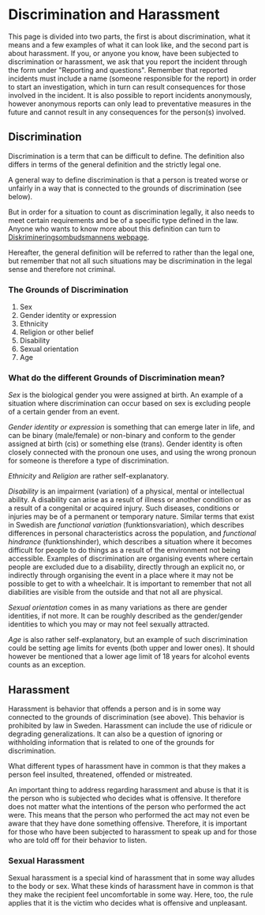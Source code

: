 # Discrimination and Harassment 

This page is divided into two parts, the first is about discrimination, what it means and a few examples of what it can look like, and the second part is about harassment. If you, or anyone you know, have been subjected to discrimination or harassment, we ask that you report the incident through the form under "Reporting and questions". Remember that reported incidents must include a name (someone responsible for the report) in order to start an investigation, which in turn can result consequences for those involved in the incident. It is also possible to report incidents anonymously, however anonymous reports can only lead to preventative measures in the future and cannot result in any consequences for the person(s) involved.

## Discrimination
Discrimination is a term that can be difficult to define. The definition also differs in terms of the general definition and the strictly legal one. 

A general way to define discrimination is that a person is treated worse or unfairly in a way that is connected to the grounds of discrimination (see below).

But in order for a situation to count as discrimination legally, it also needs to meet certain requirements and be of a specific type defined in the law. Anyone who wants to know more about this definition can turn to [Diskrimineringsombudsmannens webpage](https://www.do.se/choose-language/english/what-is-discrimination).

Hereafter, the general definition will be referred to rather than the legal one, but remember that not all such situations may be discrimination in the legal sense and therefore not criminal.

### The Grounds of Discrimination 
1. Sex
2. Gender identity or expression
3. Ethnicity
4. Religion or other belief
5. Disability
6. Sexual orientation
7. Age

### What do the different Grounds of Discrimination mean?

*Sex* is the biological gender you were assigned at birth. An example of a situation where discrimination can occur based on sex is excluding people of a certain gender from an event.

*Gender identity or expression* is something that can emerge later in life, and can be binary (male/female) or non-binary and conform to the gender assigned at birth (cis) or something else (trans). Gender identity is often closely connected with the pronoun one uses, and using the wrong pronoun for someone is therefore a type of discrimination.

*Ethnicity* and *Religion* are rather self-explanatory.

*Disability* is an impairment (variation) of a physical, mental or intellectual ability. A disability can arise as a result of illness or another condition or as a result of a congenital or acquired injury. Such diseases, conditions or injuries may be of a permanent or temporary nature. Similar terms that exist in Swedish are *functional variation* (funktionsvariation), which describes differences in personal characteristics across the population, and *functional hindrance* (funktionshinder), which describes a situation where it becomes difficult for people to do things as a result of the environment not being accessible. Examples of discrimination are organising events where certain people are excluded due to a disability, directly through an explicit no, or indirectly through organising the event in a place where it may not be possible to get to with a wheelchair. It is important to remember that not all diabilities are visible from the outside and that not all are physical.

*Sexual orientation* comes in as many variations as there are gender identities, if not more. It can be roughly described as the gender/gender identities to which you may or may not feel sexually attracted.

*Age* is also rather self-explanatory, but an example of such discrimination could be setting age limits for events (both upper and lower ones). It should however be mentioned that a lower age limit of 18 years for alcohol events counts as an exception.


## Harassment

Harassment is behavior that offends a person and is in some way connected to the grounds of discrimination (see above). This behavior is prohibited by law in Sweden. Harassment can include the use of ridicule or degrading generalizations. It can also be a question of ignoring or withholding information that is related to one of the grounds for discrimination.

What different types of harassment have in common is that they makes a person feel insulted, threatened, offended or mistreated.

An important thing to address regarding harassment and abuse is that it is the person who is subjected who decides what is offensive. It therefore does not matter what the intentions of the person who performed the act were. This means that the person who performed the act may not even be aware that they have done something offensive. Therefore, it is important for those who have been subjected to harassment to speak up and for those who are told off for their behavior to listen.


### Sexual Harassment

Sexual harassment is a special kind of harassment that in some way alludes to the body or sex. What these kinds of harassment have in common is that they make the recipient feel uncomfortable in some way.
Here, too, the rule applies that it is the victim who decides what is offensive and unpleasant.